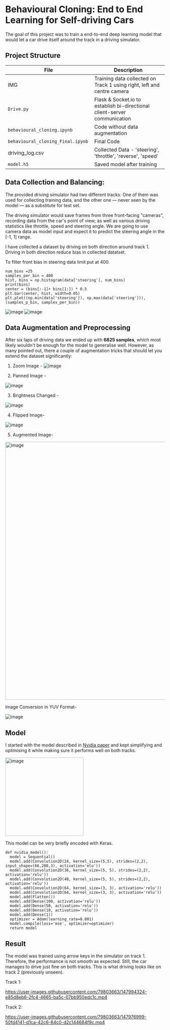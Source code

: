 # Behavioural Cloning: End to End Learning for Self-driving Cars

The goal of this project was to train a end-to-end deep learning model that would let a car drive itself around the track in a driving simulator.

## Project Structure

| File  | Description |
| ------------- | ------------- |
|  IMG  |    Training data collected on Track 1 using right, left and centre camera |
| `Drive.py`  | Flask & Socket.io to establish bi-directional client-server communication  |
| `behavioural_cloning.ipynb` |  Code without data augmentation |
| `behavioural_cloning_Final.ipynb  `| Final Code  |
| driving_log.csv  | Collected Data - 'steering', 'throttle', 'reverse', 'speed' |
| `model.h5`  | Saved model after training |


## Data Collection and Balancing:

The provided driving simulator had two different tracks. One of them was used for collecting training data, and the other one — never seen by the model — as a substitute for test set.

The driving simulator would save frames from three front-facing "cameras", recording data from the car's point of view; as well as various driving statistics like throttle, speed and steering angle. We are going to use camera data as model input and expect it to predict the steering angle in the [-1, 1] range.

I have collected a dataset by driving on both direction around track 1. Driving in both direction reduce bias in collected datatset.

To filter front bias in steering data limit put at 400.

```
num_bins =25
samples_per_bin = 400
hist, bins = np.histogram(data['steering'], num_bins)
print(bins)
center = (bins[:-1]+ bins[1:]) * 0.5
plt.bar(center, hist, width=0.05)
plt.plot((np.min(data['steering']), np.max(data['steering'])), (samples_p_bin, samples_per_bin))
```


![image](https://user-images.githubusercontent.com/79803663/147972871-52742f59-f94e-486c-bd52-ec409f7a6467.png)  ![image](https://user-images.githubusercontent.com/79803663/147972962-d83770f2-74d6-4e38-ad2d-f1b1a0bf1240.png)

## Data Augmentation and Preprocessing
After six laps of driving data we ended up with **6825 samples**, which most likely wouldn't be enough for the model to generalise well. However, as many pointed out, there a couple of augmentation tricks that should let you extend the dataset significantly:

1. Zoom Image - 
![image](https://user-images.githubusercontent.com/79803663/147973663-274b372c-a22f-4944-a378-08da8774b653.png)


2. Panned Image - 

![image](https://user-images.githubusercontent.com/79803663/147973787-f5f37de5-75aa-4435-ba71-c0cb49392b1d.png)

3. Brightness Changed -
 
 ![image](https://user-images.githubusercontent.com/79803663/147973984-5bff2bad-d5a3-491a-93cc-2b209defe013.png)

4. Flipped Image-

![image](https://user-images.githubusercontent.com/79803663/147974017-5d8bc740-379e-4a6f-b4cb-8b086c1b49f0.png)

5. Augmented Image-

<img width="812" alt="image" src="https://user-images.githubusercontent.com/79803663/147974208-6aac00a6-345c-4cce-b215-f7f73e6c1f8d.png">

Image Conversion in YUV Format-

![image](https://user-images.githubusercontent.com/79803663/147974320-91b38070-4745-4e94-a806-a3b0cd66cc6c.png)


## Model

I started with the model described in [Nvidia paper](https://arxiv.org/abs/1604.07316) and kept simplifying and optimising it while making sure it performs well on both tracks.

<img width="247" alt="image" src="https://user-images.githubusercontent.com/79803663/147975361-93ec066e-f6d8-406f-b9f7-58f2c0e2e875.png">

This model can be very briefly encoded with Keras.

```
def nvidia_model():
  model = Sequential()
  model.add(Convolution2D(24, kernel_size=(5,5), strides=(2,2), input_shape=(66,200,3), activation='elu'))
  model.add(Convolution2D(36, kernel_size=(5, 5), strides=(2,2), activation='relu'))
  model.add(Convolution2D(48, kernel_size=(5, 5), strides=(2,2), activation='relu'))
  model.add(Convolution2D(64, kernel_size=(3, 3), activation='relu'))
  model.add(Convolution2D(64, kernel_size=(3, 3), activation='relu'))
  model.add(Flatten())
  model.add(Dense(100, activation='relu'))
  model.add(Dense(50, activation='relu'))
  model.add(Dense(10, activation='relu'))
  model.add(Dense(1))
  optimizer = Adam(learning_rate=0.001)
  model.compile(loss='mse', optimizer=optimizer)
  return model
```

## Result

The model was trained using arrow keys in the simulator on track 1. Therefore, the performance is not smooth as expected. Still, the car manages to drive just fine on both tracks. This is what driving looks like on track 2 (previously unseen).

Track 1:


https://user-images.githubusercontent.com/79803663/147994324-e85d8eb6-2fc4-4665-ba5c-07bb950edc1c.mp4


Track 2:

https://user-images.githubusercontent.com/79803663/147976999-50fd4141-d1ca-42c6-84c0-d2c144684f9c.mp4



  
